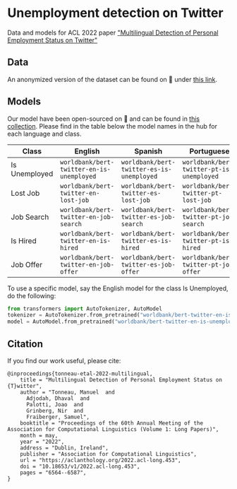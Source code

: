 # Unemployment detection on Twitter

Data and models for ACL 2022 paper ["Multilingual Detection of Personal Employment Status on Twitter"](https://aclanthology.org/2022.acl-long.453/)

## Data

An anonymized version of the dataset can be found on :hugs: under [this link](https://huggingface.co/datasets/worldbank/twitter-labor-market).

## Models

Our model have been open-sourced on :hugs: and can be found in [this collection](https://huggingface.co/collections/worldbank/twitter-labor-market-insights-66939781e32997bdf7663e1f). Please find in the table below the model names in the hub for each language and class.

| Class                            | English  | Spanish | Portuguese
| -------------------------------- | ---------| --------| --------------------------------------------------------------------------------------------
|  Is Unemployed | `worldbank/bert-twitter-en-is-unemployed` | `worldbank/bert-twitter-es-is-unemployed` | `worldbank/bert-twitter-pt-is-unemployed`
| Lost Job | `worldbank/bert-twitter-en-lost-job` | `worldbank/bert-twitter-es-lost-job` | `worldbank/bert-twitter-pt-lost-job` 
| Job Search | `worldbank/bert-twitter-en-job-search` | `worldbank/bert-twitter-es-job-search` |  `worldbank/bert-twitter-pt-job-search` 
| Is Hired | `worldbank/bert-twitter-en-is-hired` | `worldbank/bert-twitter-es-is-hired` | `worldbank/bert-twitter-pt-is-hired` 
| Job Offer | `worldbank/bert-twitter-en-job-offer` | `worldbank/bert-twitter-es-job-offer` | `worldbank/bert-twitter-pt-job-offer` 

To use a specific model, say the English model for the class Is Unemployed, do the following:

```python
from transformers import AutoTokenizer, AutoModel
tokenizer = AutoTokenizer.from_pretrained("worldbank/bert-twitter-en-is-unemployed")
model = AutoModel.from_pretrained("worldbank/bert-twitter-en-is-unemployed")
```
## Citation

If you find our work useful, please cite:

```
@inproceedings{tonneau-etal-2022-multilingual,
    title = "Multilingual Detection of Personal Employment Status on {T}witter",
    author = "Tonneau, Manuel  and
      Adjodah, Dhaval  and
      Palotti, Joao  and
      Grinberg, Nir  and
      Fraiberger, Samuel",
    booktitle = "Proceedings of the 60th Annual Meeting of the Association for Computational Linguistics (Volume 1: Long Papers)",
    month = may,
    year = "2022",
    address = "Dublin, Ireland",
    publisher = "Association for Computational Linguistics",
    url = "https://aclanthology.org/2022.acl-long.453",
    doi = "10.18653/v1/2022.acl-long.453",
    pages = "6564--6587",
}
```


